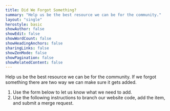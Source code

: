 ```yaml
---
title: Did We Forgot Something?
summary: "Help us be the best resource we can be for the community."
layout: "single"
herostyle: basic
showAuthor: false
showEdit: false
showWordCount: false
showHeadingAnchors: false
sharingLinks: false
showZenMode: false
showPagination: false
showRelatedContent: false
---
```

Help us be the best resource we can be for the community. If we forgot something there are two way we can make sure it gets added.
1. Use the form below to let us know what we need to add.
2. Use the following instructions to branch our website code, add the item, and submit a merge request.